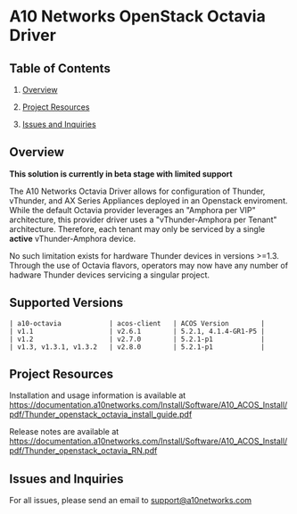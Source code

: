 # A10 Networks OpenStack Octavia Driver

## Table of Contents
1. [Overview](#Overview)

2. [Project Resources](#Project-Resources)

3. [Issues and Inquiries](#Issues-and-Inquiries)

## Overview

**This solution is currently in beta stage with limited support**

The A10 Networks Octavia Driver allows for configuration of Thunder, vThunder, and AX Series Appliances deployed in
an Openstack enviroment. While the default Octavia provider leverages an "Amphora per VIP" architecture,
this provider driver uses a "vThunder-Amphora per Tenant" architecture. Therefore, each tenant may only be serviced by a single
**active** vThunder-Amphora device.

No such limitation exists for hardware Thunder devices in versions >=1.3. Through the use of Octavia flavors, operators may now have any number of hadware Thunder devices servicing a singular project.

## Supported Versions

```
| a10-octavia            | acos-client   | ACOS Version        |
| v1.1                   | v2.6.1        | 5.2.1, 4.1.4-GR1-P5 |
| v1.2                   | v2.7.0        | 5.2.1-p1            |
| v1.3, v1.3.1, v1.3.2   | v2.8.0        | 5.2.1-p1            |
```

## Project Resources

Installation and usage information is available at https://documentation.a10networks.com/Install/Software/A10_ACOS_Install/pdf/Thunder_openstack_octavia_install_guide.pdf

Release notes are available at https://documentation.a10networks.com/Install/Software/A10_ACOS_Install/pdf/Thunder_openstack_octavia_RN.pdf

## Issues and Inquiries
For all issues, please send an email to support@a10networks.com 
